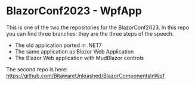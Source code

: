 # BlazorConf2023 - WpfApp

This is one of the two the repositories for the BlazorConf2023.
In this repo you can find three branches: they are the three steps of the speech.

- The old application ported in .NET7
- The same application as Blazor Web Application
- The Blazor Web application with MudBlazor controls

The second repo is here: https://github.com/BitawareUnleashed/BlazorComponentsInWpf
